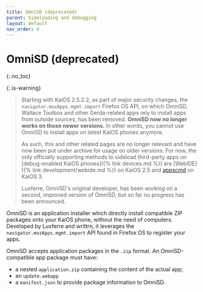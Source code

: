 ```yaml
---
title: OmniSD (deprecated)
parent: Sideloading and debugging
layout: default
nav_order: 4
---
```

# OmniSD (deprecated)
{:.no_toc}

{:.is-warning}
> Starting with KaiOS 2.5.2.2, as part of major security changes, the `navigator.mozApps.mgmt.import` Firefox OS API, on which OmniSD, Wallace Toolbox and other Gerda-related apps rely to install apps from outside sources, has been removed. **OmniSD now no longer works on those newer versions.** In other words, you cannot use OmniSD to install apps on latest KaiOS phones anymore.
> 
> As such, this and other related pages are no longer relevant and have now been put under archive for usage on older versions. For now, the only officially supporting methods to sideload third-party apps on [debug-enabled KaiOS phones]({% link devices.md %}) are [WebIDE]({% link development/webide.md %}) on KaiOS 2.5 and [appscmd](https://developer.kaiostech.com/docs/sfp-3.0/getting-started/env-setup/os-env-setup) on KaiOS 3.
>
> Luxferre, OmniSD's original developer, has been working on a second, improved version of OmniSD, but so far no progress has been announced.

OmniSD is an application installer which directly install compatible ZIP packages onto your KaiOS phone, without the need of computers. Developed by Luxferre and writtrn, it leverages the `navigator.mozApps.mgmt.import` API found in Firefox OS to register your apps.

OmniSD accepts application packages in the `.zip` format. An OmniSD-compatible app package must have:
- a nested `application.zip` containing the content of the actual app;
- an `update.webapp`
- a `manifest.json` to provide package information to OmniSD.